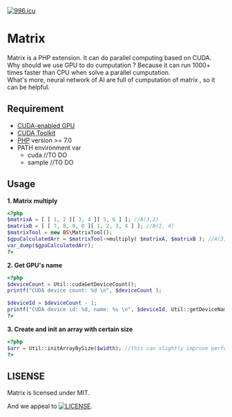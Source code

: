 [![996.icu](https://img.shields.io/badge/link-996.icu-red.svg)](https://996.icu)

# Matrix
Matrix is a PHP extension. It can do parallel computing based on CUDA.
Why should we use GPU to do cumputation ? Because it can run 1000+ times faster than CPU when solve a parallel cumputation.<br/>
What's more, neural network of AI are full of cumputation of matrix , so it can be helpful.

## Requirement

- [CUDA-enabled GPU](https://developer.nvidia.com/cuda-gpus)
- [CUDA Toolkit](https://docs.nvidia.com/cuda/index.html)
- [PHP](https://www.php.net/) version >= 7.0
- PATH environment var
  - cuda //TO DO
  - sample //TO DO
 
## Usage

**1. Matrix multiply**
```php
<?php
$matrixA = [ [ 1, 2 ][ 3, 4 ][ 5, 6 ] ]; //A(3,2)
$matrixB = [ [ 7, 8, 9, 0 ][ 1, 2, 3, 4 ] ]; //B(2, 4)
$matrixTool = new BS\MatrixTool();
$gpuCalculatedArr = $matrixTool->multiply( $matrixA, $matrixB ); //A(3,2) x B(2, 4)
var_dump($gpuCalculatedArr);
?>
```
**2. Get GPU's name**
```php
<?php
$deviceCount = Util::cudaGetDeviceCount();
printf("CUDA device count: %d \n", $deviceCount );

$deviceId = $deviceCount - 1;
printf("CUDA device id: %d, name: %s \n", $deviceId, Util::getDeviceNameById($deviceId) );
?>
```
**3. Create and init an array with certain size**
```php
<?php
$arr = Util::initArrayBySize($width); //this can slightly improve performce when access, insert or update an array
?>
```

## LISENSE
Matrix is licensed under MIT.

And we appeal to [![LICENSE](https://img.shields.io/badge/license-Anti%20996-blue.svg)](https://github.com/996icu/996.ICU/blob/master/LICENSE).
